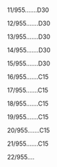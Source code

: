 11/955.......D30 


12/955.......D30 


13/955.......D30 


14/955.......D30 


15/955.......D30 


16/955.......C15 


17/955.......C15 


18/955.......C15 


19/955.......C15 


20/955.......C15 


21/955.......C15 


22/955.... 

